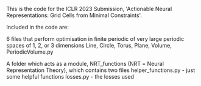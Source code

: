 This is the code for the ICLR 2023 Submission, 'Actionable Neural Representations: Grid Cells from Minimal Constraints'.

Included in the code are:

6 files that perform optimisation in finite periodic of very large periodic spaces of 1, 2, or 3 dimensions
Line, Circle, Torus, Plane, Volume, PeriodicVolume.py

A folder which acts as a module, NRT_functions (NRT = Neural Representation Theory), which contains two files
helper_functions.py - just some helpful functions
losses.py - the losses used
